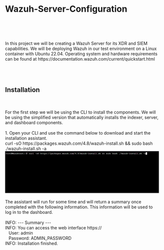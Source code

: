 <html>

<h1>Wazuh-Server-Configuration</h1>
<br />
<br />
<br />
<br />
In this project we will be creating a Wazuh Server for its XDR and SIEM capabilities. We will be deploying Wazuh in our test environment on a Linux container with Ubuntu 22.04. Operating system and hardware requirements can be found at https://documentation.wazuh.com/current/quickstart.html
<br />
<br />
<br />
<br />
<h2>Installation</h2>
<br />
<br />
For the first step we will be using the CLI to install the components. We will be using the simplified version that automatically installs the indexer, server, and dashboard components.
<br />
<br />
	1. Open your CLI and use the command below to download and start the installation assistant. 
<br />
curl -sO https://packages.wazuh.com/4.8/wazuh-install.sh && sudo bash ./wazuh-install.sh -a
<br />
<img src="https://github.com/Andyvillanueva9/Projectimages/blob/de33bd0c978913e50d04cf2bad41c30fa001ec39/Screenshot%202.jpg">
<br />
<br />
The assistant will run for some time and will return a summary once completed with the following information. This information will be used to log in to the dashboard. 
<br />
<br />
INFO: --- Summary ---
<br />
INFO: You can access the web interface https://<wazuh-dashboard-ip>
<br />
&nbsp;&nbsp; User: admin
<br />
&nbsp;&nbsp; Password: ADMIN_PASSWORD
<br /> 
INFO: Installation finished.
<br />
<br />













<html/>
